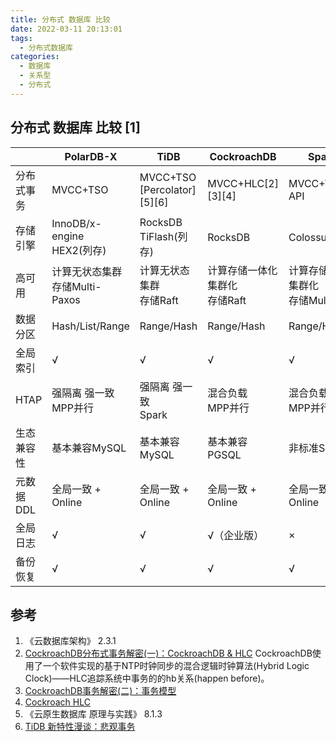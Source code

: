 ```yaml
---
title: 分布式 数据库 比较 
date: 2022-03-11 20:13:01
tags:
  - 分布式数据库
categories:  
  - 数据库
  - 关系型
  - 分布式
---
```


<p></p>
<!-- more -->



## 分布式 数据库 比较 [1]

|            | PolarDB-X                         | TiDB                        | CockroachDB                        | Spanner                                   |
| ---------- | --------------------------------- | --------------------------- | ---------------------------------- | ----------------------------------------- |
| 分布式事务 | MVCC+TSO                          | MVCC+TSO [Percolator][5][6] | MVCC+HLC[2][3][4]                  | MVCC+TrueTime API                         |
| 存储引擎   | InnoDB/x-engine<br> HEX2(列存)    | RocksDB<br/>TiFlash(列存)   | RocksDB                            | Colossus                                  |
| 高可用     | 计算无状态集群<br>存储Multi-Paxos | 计算无状态集群<br>存储Raft  | 计算存储一体化 集群化 <br>存储Raft | 计算存储一体化 集群化 <br>存储Multi-Paxos |
| 数据分区   | Hash/List/Range                   | Range/Hash                  | Range/Hash                         | Range/Hash                                |
| 全局索引   | √                                 | √                           | √                                  | √                                         |
| HTAP       | 强隔离 强一致<br>MPP并行          | 强隔离 强一致<br>Spark      | 混合负载<br> MPP并行               | 混合负载<br> MPP并行                      |
| 生态兼容性 | 基本兼容MySQL                     | 基本兼容MySQL               | 基本兼容PGSQL                      | 非标准SQL                                 |
| 元数据DDL  | 全局一致 + Online                 | 全局一致 + Online           | 全局一致 + Online                  | 全局一致 + Online                         |
| 全局日志   | √                                 | √                           | √（企业版）                        | ×                                         |
| 备份恢复   | √                                 | √                           | √                                  | √                                         |



## 参考

1. 《云数据库架构》 2.3.1
2. [CockroachDB分布式事务解密(一)：CockroachDB & HLC](https://www.modb.pro/db/84156)
   CockroachDB使用了一个软件实现的基于NTP时钟同步的混合逻辑时钟算法(Hybrid Logic Clock)——HLC追踪系统中事务的的hb关系(happen before)。
3. [CockroachDB事务解密(二)：事务模型](https://www.modb.pro/db/84153)
4. [Cockroach  HLC](https://github.com/cockroachdb/cockroach/blob/master/pkg/util/hlc/hlc.go)
5. 《云原生数据库 原理与实践》 8.1.3
6. [TiDB 新特性漫谈：悲观事务](https://cn.pingcap.com/blog/pessimistic-transaction-the-new-features-of-tidb)




